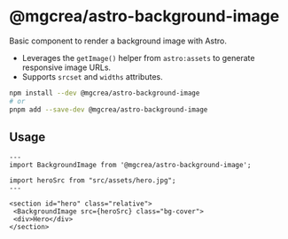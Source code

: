 # @mgcrea/astro-background-image

Basic component to render a background image with Astro.

- Leverages the `getImage()` helper from `astro:assets` to generate responsive image URLs.
- Supports `srcset` and `widths` attributes.

```sh
npm install --dev @mgcrea/astro-background-image
# or
pnpm add --save-dev @mgcrea/astro-background-image
```

## Usage

```astro
---
import BackgroundImage from '@mgcrea/astro-background-image';

import heroSrc from "src/assets/hero.jpg";
---

<section id="hero" class="relative">
 <BackgroundImage src={heroSrc} class="bg-cover">
 <div>Hero</div>
</section>
```
